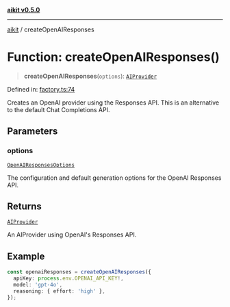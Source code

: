[**aikit v0.5.0**](../README.md)

---

[aikit](../README.md) / createOpenAIResponses

# Function: createOpenAIResponses()

> **createOpenAIResponses**(`options`): [`AIProvider`](../interfaces/AIProvider.md)

Defined in: [factory.ts:74](https://github.com/chinmaymk/aikit/blob/main/src/factory.ts#L74)

Creates an OpenAI provider using the Responses API.
This is an alternative to the default Chat Completions API.

## Parameters

### options

[`OpenAIResponsesOptions`](../interfaces/OpenAIResponsesOptions.md)

The configuration and default generation options for the OpenAI Responses API.

## Returns

[`AIProvider`](../interfaces/AIProvider.md)

An AIProvider using OpenAI's Responses API.

## Example

```typescript
const openaiResponses = createOpenAIResponses({
  apiKey: process.env.OPENAI_API_KEY!,
  model: 'gpt-4o',
  reasoning: { effort: 'high' },
});
```
